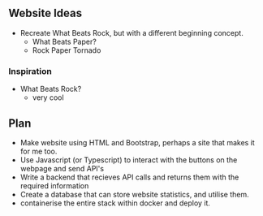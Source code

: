 ## Website Ideas
- Recreate What Beats Rock, but with a different beginning concept.
    - What Beats Paper?
    - Rock Paper Tornado

### Inspiration
- What Beats Rock?
    - very cool

## Plan
- Make website using HTML and Bootstrap, perhaps a site that makes it for me too.
- Use Javascript (or Typescript) to interact with the buttons on the webpage and send API's
- Write a backend that recieves API calls and returns them with the required information
- Create a database that can store website statistics, and utilise them.
- containerise the entire stack within docker and deploy it.
